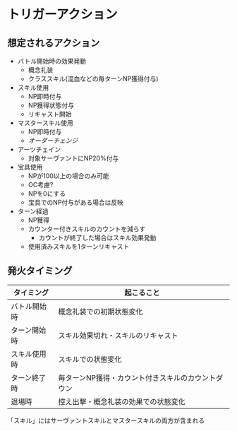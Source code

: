 # トリガーアクション
## 想定されるアクション
- バトル開始時の効果発動
  - 概念礼装
  - クラススキル(混血などの毎ターンNP獲得付与)
- スキル使用
  - NP即時付与
  - NP獲得状態付与
  - リキャスト開始
- マスタースキル使用
  - NP即時付与
  - _オーダーチェンジ_
- アーツチェイン
  - 対象サーヴァントにNP20%付与
- 宝具使用
  - NPが100以上の場合のみ可能
  - OC考慮?
  - NPを0にする
  - 宝具でのNP付与がある場合は反映
- ターン経過
  - NP獲得
  - カウンター付きスキルのカウントを減らす
    - カウントが終了した場合はスキル効果発動
  - 使用済みスキルを1ターンリキャスト

## 発火タイミング
|タイミング|起こること|
|-|-|
|バトル開始時|概念礼装での初期状態変化|
|ターン開始時|スキル効果切れ・スキルのリキャスト|
|スキル使用時|スキルでの状態変化|
|ターン終了時|毎ターンNP獲得・カウント付きスキルのカウントダウン|
|退場時|控え出撃・概念礼装の効果での状態変化|

「スキル」にはサーヴァントスキルとマスタースキルの両方が含まれる
